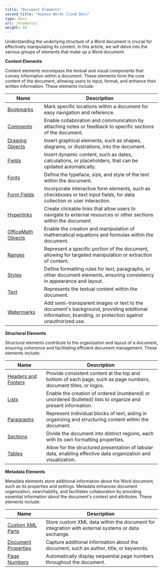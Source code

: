 ```yaml
---
title: "Document Elements"
second_title: "Aspose Words Cloud Docs"
type: docs
url: /elements/
weight: 10
---
```


Understanding the underlying structure of a Word document is crucial for effectively manipulating its content. In this article, we will delve into the various groups of elements that make up a Word document.

**Content Elements**

Content elements encompass the textual and visual components that convey information within a document. These elements form the core content of the document, allowing users to input, format, and enhance their written information. These elements include:

| Name                                       | Description                                                  |
| ------------------------------------------ | ------------------------------------------------------------ |
| [Bookmarks](/words/bookmarks/)             | Mark specific locations within a document for easy navigation and reference. |
| [Comments](/words/comments)                | Enable collaboration and communication by attaching notes or feedback to specific sections of the document. |
| [Drawing Objects](/words/drawing-objects/) | Insert graphical elements, such as shapes, diagrams, or illustrations, into the document. |
| [Fields](/words/fields/)                   | Insert dynamic content, such as dates, calculations, or placeholders, that can be updated automatically. |
| [Fonts](/words/fonts/)                     | Define the typeface, size, and style of the text within the document. |
| [Form Fields](/words/formfields/)          | Incorporate interactive form elements, such as checkboxes or text input fields, for data collection or user interaction. |
| [Hyperlinks](/words/hyperlinks/)           | Create clickable links that allow users to navigate to external resources or other sections within the document. |
| [OfficeMath Objects](/words/math-objects/) | Enable the creation and manipulation of mathematical equations and formulas within the document. |
| [Ranges](/words/range/)                    | Represent a specific portion of the document, allowing for targeted manipulation or extraction of content. |
| [Styles](/words/styles/)                   | Define formatting rules for text, paragraphs, or other document elements, ensuring consistency in appearance and layout. |
| [Text](/words/text/)                       | Represents the textual content within the document.          |
| [Watermarks](/words/watermark/)            | Add semi-transparent images or text to the document's background, providing additional information, branding, or protection against unauthorized use. |

**Structural Elements**

Structural elements contribute to the organization and layout of a document, ensuring coherence and facilitating efficient document management. These elements include:

| Name                              | Description                                                                           |
|-----------------------------------|---------------------------------------------------------------------------------------|
| [Headers and Footers](/words/headers-and-footers/) | Provide consistent content at the top and bottom of each page, such as page numbers, document titles, or logos. |
| [Lists](/words/lists/)            | Enable the creation of ordered (numbered) or unordered (bulleted) lists to organize and present information. |
| [Paragraphs](/words/paragraphs/)  | Represent individual blocks of text, aiding in organizing and structuring content within the document. |
| [Sections](/words/sections/)      | Divide the document into distinct regions, each with its own formatting properties. |
| [Tables](/words/tables/)          | Allow for the structured presentation of tabular data, enabling effective data organization and visualization. |

**Metadata Elements**

Metadata elements store additional information about the Word document, such as its properties and settings. Metadata enhances document organization, searchability, and facilitates collaboration by providing essential information about the document's context and attributes. These elements include:

| Name                              | Description                                                                           |
|-----------------------------------|---------------------------------------------------------------------------------------|
| [Custom XML Parts](/words/customxmlparts/) | Store custom XML data within the document for integration with external systems or data exchange. |
| [Document Properties](/words/documents/properties/) | Capture additional information about the document, such as author, title, or keywords. |
| [Page Numbers](/words/insert-page-numbers/) | Automatically display sequential page numbers throughout the document. |

